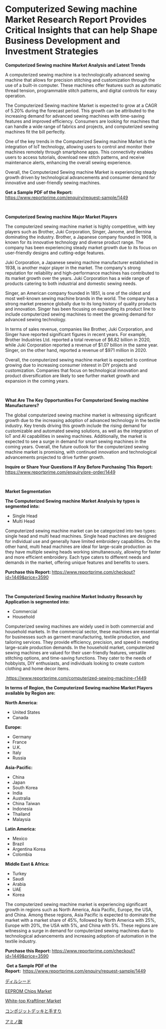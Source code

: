 <p><h1>Computerized Sewing machine Market Research Report Provides Critical Insights that can help Shape Business Development and Investment Strategies</h1></p><p><strong>Computerized Sewing machine Market Analysis and Latest Trends</strong></p>
<p><p>A computerized sewing machine is a technologically advanced sewing machine that allows for precision stitching and customization through the use of a built-in computer. These machines offer features such as automatic thread tension, programmable stitch patterns, and digital controls for easy operation.</p><p>The Computerized Sewing machine Market is expected to grow at a CAGR of 5.20% during the forecast period. This growth can be attributed to the increasing demand for advanced sewing machines with time-saving features and improved efficiency. Consumers are looking for machines that can handle a wide range of fabrics and projects, and computerized sewing machines fit the bill perfectly.</p><p>One of the key trends in the Computerized Sewing machine Market is the integration of IoT technology, allowing users to control and monitor their machines remotely through smartphone apps. This connectivity enables users to access tutorials, download new stitch patterns, and receive maintenance alerts, enhancing the overall sewing experience.</p><p>Overall, the Computerized Sewing machine Market is experiencing steady growth driven by technological advancements and consumer demand for innovative and user-friendly sewing machines.</p></p>
<p><strong>Get a Sample PDF of the Report:&nbsp;</strong> <a href="https://www.reportprime.com/enquiry/request-sample/1449">https://www.reportprime.com/enquiry/request-sample/1449</a></p>
<p>&nbsp;</p>
<p><strong>Computerized Sewing machine Major Market Players</strong></p>
<p><p>The computerized sewing machine market is highly competitive, with key players such as Brother, Juki Corporation, Singer, Janome, and Bernina dominating the industry. Brother, a Japanese company founded in 1908, is known for its innovative technology and diverse product range. The company has been experiencing steady market growth due to its focus on user-friendly designs and cutting-edge features.</p><p>Juki Corporation, a Japanese sewing machine manufacturer established in 1938, is another major player in the market. The company's strong reputation for reliability and high-performance machines has contributed to its market growth over the years. Juki Corporation has a wide range of products catering to both industrial and domestic sewing needs.</p><p>Singer, an American company founded in 1851, is one of the oldest and most well-known sewing machine brands in the world. The company has a strong market presence globally due to its long history of quality products and innovation. Singer has been focusing on expanding its product line to include computerized sewing machines to meet the growing demand for advanced sewing technology.</p><p>In terms of sales revenue, companies like Brother, Juki Corporation, and Singer have reported significant figures in recent years. For example, Brother Industries Ltd. reported a total revenue of $6.82 billion in 2020, while Juki Corporation reported a revenue of $1.07 billion in the same year. Singer, on the other hand, reported a revenue of $971 million in 2020.</p><p>Overall, the computerized sewing machine market is expected to continue growing due to increasing consumer interest in DIY projects and customization. Companies that focus on technological innovation and product diversification are likely to see further market growth and expansion in the coming years.</p></p>
<p>&nbsp;</p>
<p><strong>What Are The Key Opportunities For Computerized Sewing machine Manufacturers?</strong></p>
<p><p>The global computerized sewing machine market is witnessing significant growth due to the increasing adoption of advanced technology in the textile industry. Key trends driving this growth include the rising demand for customizable and automated sewing solutions, as well as the integration of IoT and AI capabilities in sewing machines. Additionally, the market is expected to see a surge in demand for smart sewing machines in the coming years. Overall, the future outlook for the computerized sewing machine market is promising, with continued innovation and technological advancements projected to drive further growth.</p></p>
<p><strong>Inquire or Share Your Questions If Any Before Purchasing This Report:</strong> <a href="https://www.reportprime.com/enquiry/pre-order/1449">https://www.reportprime.com/enquiry/pre-order/1449</a></p>
<p>&nbsp;</p>
<p><strong>Market Segmentation</strong></p>
<p><strong>The Computerized Sewing machine Market Analysis by types is segmented into:</strong></p>
<p><ul><li>Single Head</li><li>Multi Head</li></ul></p>
<p><p>Computerized sewing machine market can be categorized into two types: single head and multi head machines. Single head machines are designed for individual use and generally have limited embroidery capabilities. On the other hand, multi head machines are ideal for large-scale production as they have multiple sewing heads working simultaneously, allowing for faster and more efficient embroidery. Each type caters to different needs and demands in the market, offering unique features and benefits to users.</p></p>
<p><strong>Purchase this Report:&nbsp;</strong><a href="https://www.reportprime.com/checkout?id=1449&price=3590">https://www.reportprime.com/checkout?id=1449&price=3590</a></p>
<p>&nbsp;</p>
<p><strong>The Computerized Sewing machine Market Industry Research by Application is segmented into:</strong></p>
<p><ul><li>Commercial</li><li>Household</li></ul></p>
<p><p>Computerized sewing machines are widely used in both commercial and household markets. In the commercial sector, these machines are essential for businesses such as garment manufacturing, textile production, and tailoring services. They provide efficiency, precision, and speed in meeting large-scale production demands. In the household market, computerized sewing machines are valued for their user-friendly features, versatile stitching options, and time-saving functions. They cater to the needs of hobbyists, DIY enthusiasts, and individuals looking to create custom clothing and home decor items.</p></p>
<p><a href="https://www.reportprime.com/computerized-sewing-machine-r1449">&nbsp;https://www.reportprime.com/computerized-sewing-machine-r1449</a></p>
<p><strong>In terms of Region, the Computerized Sewing machine Market Players available by Region are:</strong></p>
<p>
    <p> <strong> North America: </strong>
        <ul>
            <li>United States</li>
            <li>Canada</li>
        </ul>
        </p> 
    <p> <strong> Europe: </strong>
        <ul>
            <li>Germany</li>
            <li>France</li>
            <li>U.K.</li>
            <li>Italy</li>
            <li>Russia</li>
        </ul>
        </p> 
    <p> <strong> Asia-Pacific: </strong>
        <ul>
            <li>China</li>
            <li>Japan</li>
            <li>South Korea</li>
            <li>India</li>
            <li>Australia</li>
            <li>China Taiwan</li>
            <li>Indonesia</li>
            <li>Thailand</li>
            <li>Malaysia</li>
        </ul>
        </p> 
    <p> <strong> Latin America: </strong>
        <ul>
            <li>Mexico</li>
            <li>Brazil</li>
            <li>Argentina Korea</li>
            <li>Colombia</li>
        </ul>
        </p> 
    <p> <strong> Middle East & Africa: </strong>
        <ul>
            <li>Turkey</li>
            <li>Saudi</li>
            <li>Arabia</li>
            <li>UAE</li>
            <li>Korea</li>
        </ul>
    </p>
    </p>
<p><p>The computerized sewing machine market is experiencing significant growth in regions such as North America, Asia Pacific, Europe, the USA, and China. Among these regions, Asia Pacific is expected to dominate the market with a market share of 45%, followed by North America with 25%, Europe with 20%, the USA with 5%, and China with 5%. These regions are witnessing a surge in demand for computerized sewing machines due to technological advancements and increasing adoption of automation in the textile industry.</p></p>
<p><strong>Purchase this Report: </strong><a href="https://www.reportprime.com/checkout?id=1449&price=3590">https://www.reportprime.com/checkout?id=1449&price=3590</a></p>
<p>&nbsp;<strong>Get a Sample PDF of the Report:&nbsp;&nbsp;</strong><a href="https://www.reportprime.com/enquiry/request-sample/1449">https://www.reportprime.com/enquiry/request-sample/1449</a></p>
<p><strong></strong></p>
<p><p><a href="https://github.com/AbigaleHuel/Market-Research-Report-List-1/blob/main/102603414846.md">ディルシード</a></p><p><a href="https://github.com/Glendatilghmankmgz0rbhwpy/Market-Research-Report-List-3/blob/main/eeprom-chips-market.md">EEPROM Chips Market</a></p><p><a href="https://medium.com/@pinkierau13/exploring-white-top-kraftliner-market-dynamics-global-trends-and-future-growth-prospects-2024-07dc70bed818">White-top Kraftliner Market</a></p><p><a href="https://medium.com/@keithpiper1905/%E3%82%B0%E3%83%AD%E3%83%BC%E3%83%90%E3%83%AB%E8%A4%87%E5%90%88%E3%83%87%E3%83%83%E3%82%AD%E3%83%B3%E3%82%B0-%E6%89%8B%E3%81%99%E3%82%8A%E7%94%A3%E6%A5%AD%E8%AA%BF%E6%9F%BB%E3%83%AC%E3%83%9D%E3%83%BC%E3%83%88-%E7%AB%B6%E4%BA%89%E7%92%B0%E5%A2%83-%E5%B8%82%E5%A0%B4%E8%A6%8F%E6%A8%A1-%E5%9C%B0%E5%9F%9F%E7%8A%B6%E6%B3%81%E3%81%A8%E5%B0%86%E6%9D%A5%E5%B1%95%E6%9C%9B-2024%E5%B9%B4-2031%E5%B9%B4-7c196039f1a3">コンポジットデッキと手すり</a></p><p><a href="https://medium.com/@johndory19/%E3%82%B0%E3%83%AD%E3%83%BC%E3%83%90%E3%83%AB%E3%82%A2%E3%83%9F%E3%83%8E%E9%85%B8%E5%B8%82%E5%A0%B4%E8%A6%8F%E6%A8%A1%E3%81%AF-%E5%B9%B4%E5%B9%B3%E5%9D%87%E6%88%90%E9%95%B7%E7%8E%877-%E3%81%AB%E9%81%94%E3%81%99%E3%82%8B%E3%81%A8%E4%BA%88%E6%83%B3%E3%81%95%E3%82%8C%E3%81%A6%E3%81%8A%E3%82%8A-%E3%81%93%E3%81%AE%E3%83%AC%E3%83%9D%E3%83%BC%E3%83%88%E3%81%AF%E5%B8%82%E5%A0%B4%E3%81%AE%E6%88%90%E9%95%B7-%E3%83%88%E3%83%AC%E3%83%B3%E3%83%89-%E6%A9%9F%E4%BC%9A-%E3%81%8A%E3%82%88%E3%81%B32024%E5%B9%B4%E3%81%8B%E3%82%892031%E5%B9%B4%E3%81%BE%E3%81%A7%E3%81%AE%E4%BA%88%E6%B8%AC%E3%82%92%E3%82%AB%E3%83%90%E3%83%BC%E3%81%97%E3%81%A6%E3%81%84%E3%81%BE%E3%81%99-7e11ef4f1b7b">アミノ酸</a></p></p>